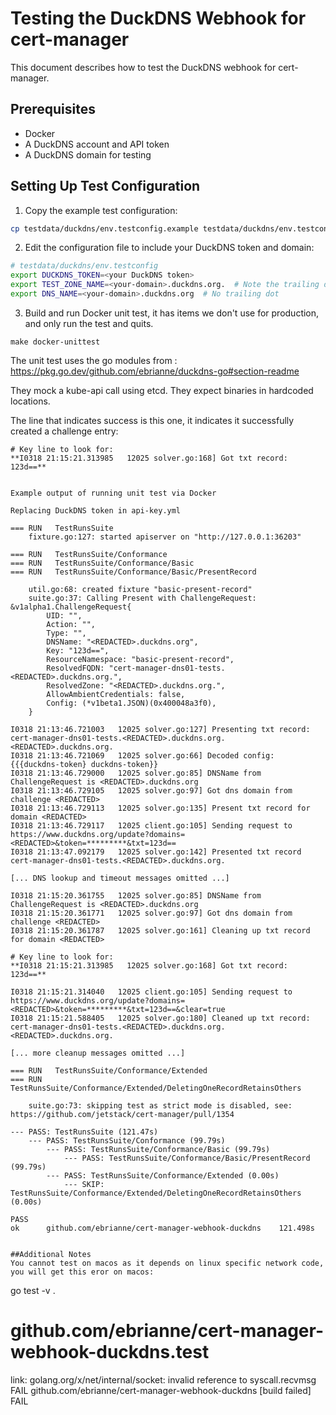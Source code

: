 # Testing the DuckDNS Webhook for cert-manager

This document describes how to test the DuckDNS webhook for cert-manager.

## Prerequisites

- Docker
- A DuckDNS account and API token
- A DuckDNS domain for testing

## Setting Up Test Configuration

1. Copy the example test configuration:

```bash
cp testdata/duckdns/env.testconfig.example testdata/duckdns/env.testconfig
```

2. Edit the configuration file to include your DuckDNS token and domain:

```bash
# testdata/duckdns/env.testconfig
export DUCKDNS_TOKEN=<your DuckDNS token>
export TEST_ZONE_NAME=<your-domain>.duckdns.org.  # Note the trailing dot
export DNS_NAME=<your-domain>.duckdns.org  # No trailing dot
```

3. Build and run Docker unit test, it has items we don't use for production, and only run the test and quits.

```
make docker-unittest
```

The unit test uses the go modules from : https://pkg.go.dev/github.com/ebrianne/duckdns-go#section-readme

They mock a kube-api call using etcd.
They expect binaries in hardcoded locations. 

The line that indicates success is this one, it indicates it successfully created a challenge entry:

```
# Key line to look for:
**I0318 21:15:21.313985   12025 solver.go:168] Got txt record: 123d==**


Example output of running unit test via Docker

Replacing DuckDNS token in api-key.yml

=== RUN   TestRunsSuite
    fixture.go:127: started apiserver on "http://127.0.0.1:36203"

=== RUN   TestRunsSuite/Conformance
=== RUN   TestRunsSuite/Conformance/Basic
=== RUN   TestRunsSuite/Conformance/Basic/PresentRecord

    util.go:68: created fixture "basic-present-record"
    suite.go:37: Calling Present with ChallengeRequest: &v1alpha1.ChallengeRequest{
        UID: "",
        Action: "",
        Type: "",
        DNSName: "<REDACTED>.duckdns.org",
        Key: "123d==",
        ResourceNamespace: "basic-present-record",
        ResolvedFQDN: "cert-manager-dns01-tests.<REDACTED>.duckdns.org.",
        ResolvedZone: "<REDACTED>.duckdns.org.",
        AllowAmbientCredentials: false,
        Config: (*v1beta1.JSON)(0x400048a3f0),
    }

I0318 21:13:46.721003   12025 solver.go:127] Presenting txt record: cert-manager-dns01-tests.<REDACTED>.duckdns.org. <REDACTED>.duckdns.org.
I0318 21:13:46.721069   12025 solver.go:66] Decoded config: {{{duckdns-token} duckdns-token}}
I0318 21:13:46.729000   12025 solver.go:85] DNSName from ChallengeRequest is <REDACTED>.duckdns.org
I0318 21:13:46.729105   12025 solver.go:97] Got dns domain from challenge <REDACTED>
I0318 21:13:46.729113   12025 solver.go:135] Present txt record for domain <REDACTED>
I0318 21:13:46.729117   12025 client.go:105] Sending request to https://www.duckdns.org/update?domains=<REDACTED>&token=*********&txt=123d==
I0318 21:13:47.092179   12025 solver.go:142] Presented txt record cert-manager-dns01-tests.<REDACTED>.duckdns.org.

[... DNS lookup and timeout messages omitted ...]

I0318 21:15:20.361755   12025 solver.go:85] DNSName from ChallengeRequest is <REDACTED>.duckdns.org
I0318 21:15:20.361771   12025 solver.go:97] Got dns domain from challenge <REDACTED>
I0318 21:15:20.361787   12025 solver.go:161] Cleaning up txt record for domain <REDACTED>

# Key line to look for:
**I0318 21:15:21.313985   12025 solver.go:168] Got txt record: 123d==**

I0318 21:15:21.314040   12025 client.go:105] Sending request to https://www.duckdns.org/update?domains=<REDACTED>&token=*********&txt=123d==&clear=true
I0318 21:15:21.588405   12025 solver.go:180] Cleaned up txt record: cert-manager-dns01-tests.<REDACTED>.duckdns.org. <REDACTED>.duckdns.org.

[... more cleanup messages omitted ...]

=== RUN   TestRunsSuite/Conformance/Extended
=== RUN   TestRunsSuite/Conformance/Extended/DeletingOneRecordRetainsOthers

    suite.go:73: skipping test as strict mode is disabled, see: https://github.com/jetstack/cert-manager/pull/1354

--- PASS: TestRunsSuite (121.47s)
    --- PASS: TestRunsSuite/Conformance (99.79s)
        --- PASS: TestRunsSuite/Conformance/Basic (99.79s)
            --- PASS: TestRunsSuite/Conformance/Basic/PresentRecord (99.79s)
        --- PASS: TestRunsSuite/Conformance/Extended (0.00s)
            --- SKIP: TestRunsSuite/Conformance/Extended/DeletingOneRecordRetainsOthers (0.00s)

PASS
ok  	github.com/ebrianne/cert-manager-webhook-duckdns	121.498s


##Additional Notes
You cannot test on macos as it depends on linux specific network code, you will get this eror on macos:
```
go test -v .
# github.com/ebrianne/cert-manager-webhook-duckdns.test
link: golang.org/x/net/internal/socket: invalid reference to syscall.recvmsg
FAIL	github.com/ebrianne/cert-manager-webhook-duckdns [build failed]
FAIL
```
